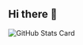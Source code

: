 ## Hi there 👋

![GitHub Stats Card](https://github-readme-stats.vercel.app/api?username=yukipooh&include_all_commits=true&show_icons=true&theme=radical&count_private=true)


<!--
**yukipooh/yukipooh** is a ✨ _special_ ✨ repository because its `README.md` (this file) appears on your GitHub profile.

Here are some ideas to get you started:

- 🔭 I’m currently working on ...
- 🌱 I’m currently learning ...
- 👯 I’m looking to collaborate on ...
- 🤔 I’m looking for help with ...
- 💬 Ask me about ...
- 📫 How to reach me: ...
- 😄 Pronouns: ...
- ⚡ Fun fact: ...
-->
